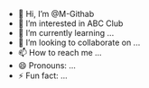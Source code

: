 - 👋 Hi, I’m @M-Githab
- 👀 I’m interested in ABC Club
- 🌱 I’m currently learning ...
- 💞️ I’m looking to collaborate on ...
- 📫 How to reach me ...
- 😄 Pronouns: ...
- ⚡ Fun fact: ...

<!---
M-Githab/M-Githab is a ✨ special ✨ repository because its `README.md` (this file) appears on your GitHub profile.
You can click the Preview link to take a look at your changes.
--->
